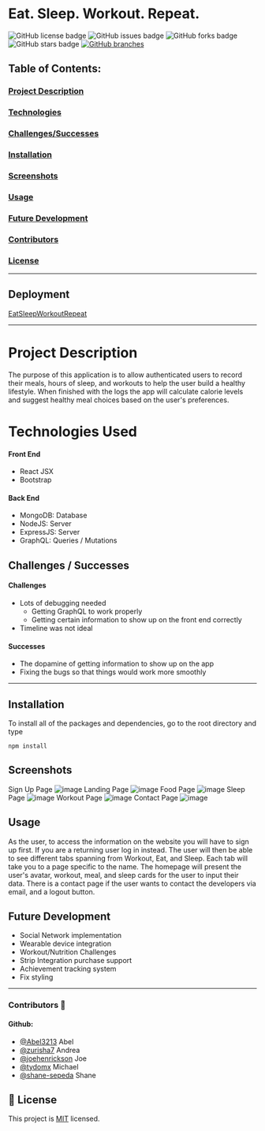 # Eat. Sleep. Workout. Repeat.

![GitHub license badge](https://img.shields.io/github/license/zurisha7/EatSleepWorkoutRepeat)
![GitHub issues badge](https://img.shields.io/github/issues/zurisha7/EatSleepWorkoutRepeat)
![GitHub forks badge](https://img.shields.io/github/forks/zurisha7/EatSleepWorkoutRepeat)
![GitHub stars badge](https://img.shields.io/github/stars/zurisha7/EatSleepWorkoutRepeat)
[![GitHub branches](https://badgen.net/github/branches/zurisha7/EatSleepWorkoutRepeat)](https://github.com/Tydomx/Social-Network-API/)

## Table of Contents: 
### [Project Description](#project-description)
### [Technologies](#technologies-used)
### [Challenges/Successes](#challenges--successes)
### [Installation](#installation)
### [Screenshots](#screenshots-📷)
### [Usage](#usage)
### [Future Development](#future-development)
### [Contributors](#contributors-👤)
### [License](#license)

---

## Deployment
[EatSleepWorkoutRepeat](https://eatsleepworkoutrepeat.herokuapp.com/)

---

# Project Description
The purpose of this application is to allow authenticated users to record their meals, hours of sleep, and workouts to help the user build a healthy lifestyle. When finished with the logs the app will calculate calorie levels and suggest healthy meal choices based on the user's preferences.

# Technologies Used
#### Front End 
- React JSX
- Bootstrap

#### Back End
- MongoDB: Database
- NodeJS: Server
- ExpressJS: Server
- GraphQL: Queries / Mutations

## Challenges / Successes
#### Challenges
- Lots of debugging needed
	- Getting GraphQL to work properly
	- Getting certain information to show up on the front end correctly
- Timeline was not ideal
#### Successes
- The dopamine of getting information to show up on the app
- Fixing the bugs so that things would work more smoothly

---

## Installation
To install all of the packages and dependencies, go to the root directory and type

	npm install	 

## Screenshots
Sign Up Page
![image](https://user-images.githubusercontent.com/99767019/186551600-3bafc317-eef0-4353-9fcc-40e664e279e6.png)
Landing Page
![image](https://user-images.githubusercontent.com/99767019/186551709-2ad7e640-a29f-4b47-96a4-97ab4b7f3040.png)
Food Page
![image](https://user-images.githubusercontent.com/99767019/186551789-77911960-0526-47c2-af34-5bd33af36f4d.png)
Sleep Page
![image](https://user-images.githubusercontent.com/99767019/186551822-c41b75ef-56f6-44b9-ae73-bb5de45037c9.png)
Workout Page
![image](https://user-images.githubusercontent.com/99767019/186551944-aee2c0f1-c3e3-41a9-aafb-a2fd859185f1.png)
Contact Page
![image](https://user-images.githubusercontent.com/99767019/186551980-da132a4d-0250-49f5-a46c-36bd3576aace.png)


## Usage
As the user, to access the information on the website you will have to sign up first. If you are a returning user log in instead. The user will then be able to see different tabs spanning from Workout, Eat, and Sleep. Each tab will take you to a page specific to the name. The homepage will present the user's avatar, workout, meal, and sleep cards for the user to input their data. There is a contact page if the user wants to contact the developers via email, and a logout button.

## Future Development
- Social Network implementation
- Wearable device integration
- Workout/Nutrition Challenges
- Strip Integration purchase support
- Achievement tracking system
- Fix styling


---

 ### **Contributors** 👤

#### Github: 
- [@Abel3213](https://github.com/Abel3213) Abel
- [@zurisha7](https://github.com/zurisha7) Andrea
- [@joehenrickson](https://github.com/joehenrickson) Joe
- [@tydomx](https://github.com/tydomx) Michael
- [@shane-sepeda](https://github.com/shane-sepeda) Shane




## 📝 License

This project is [MIT](https://choosealicense.com/licenses/mit/) licensed.
